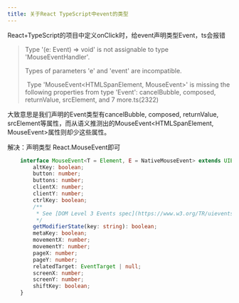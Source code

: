 ```yaml
---
title: 关于React TypeScript中event的类型
---
```


React+TypeScript的项目中定义onClick时，给event声明类型Event，ts会报错

> Type '(e: Event) => void' is not assignable to type 'MouseEventHandler<HTMLSpanElement>'.
>
>   Types of parameters 'e' and 'event' are incompatible.
>
> ​    Type 'MouseEvent<HTMLSpanElement, MouseEvent>' is missing the following properties from type 'Event': cancelBubble, composed, returnValue, srcElement, and 7 more.ts(2322)

大致意思是我们声明的Event类型有cancelBubble, composed, returnValue, srcElement等属性，而从语义推测出的MouseEvent<HTMLSpanElement, MouseEvent>属性则却少这些属性。

解决：声明类型 React.MouseEvent即可

```ts
    interface MouseEvent<T = Element, E = NativeMouseEvent> extends UIEvent<T, E> {
        altKey: boolean;
        button: number;
        buttons: number;
        clientX: number;
        clientY: number;
        ctrlKey: boolean;
        /**
         * See [DOM Level 3 Events spec](https://www.w3.org/TR/uievents-key/#keys-modifier). for a list of valid (case-sensitive) arguments to this method.
         */
        getModifierState(key: string): boolean;
        metaKey: boolean;
        movementX: number;
        movementY: number;
        pageX: number;
        pageY: number;
        relatedTarget: EventTarget | null;
        screenX: number;
        screenY: number;
        shiftKey: boolean;
    }
```



